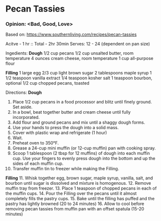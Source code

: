 # Pecan Tassies
### Opinion: <Bad, Good, Love>

Based on: https://www.southernliving.com/recipes/pecan-tassies

Acitve - 1 hr :: Total - 2hr 30min
Serves: 12 - 24 (dependent on pan size)

Ingedients:
__Dough__
1/2 cup pecans
1/2 cup unsalted butter, room temperature 
4 ounces cream cheese, room temperature
1 cup all-purpose flour

__Filling__
1 large egg
2/3 cup light brown sugar
2 tablespoons maple syrup
1 1/2 teaspoon vanilla extract
1/4 teaspoon kosher salt
1 teaspoon bourbon, optional
1/2 cup chopped pecans, toasted

Directions:
__Dough__
1. Place 1/2 cup pecans in a food processor and blitz until finely ground. Set aside. 
2. In a bowl, beat together butter and cream cheese until fully incorporated. 
3. Add flour and ground pecans and mix until a shaggy dough forms. 
4. Use your hands to press the dough into a solid mass. 
5. Cover with plastic wrap and refrigerate (1 hour)
6. Wait.
7. Preheat oven to 350°F. 
8. Grease a 24-cup mini muffin (or 12-cup muffin) pan with cooking spray. 
9. Scoop 1 tablespoon (2 tbsp for 12 muffins) of dough into each muffin cup. Use your fingers to evenly press dough into the bottom and up the sides of each muffin cup. 
10. Transfer muffin tin to freezer while making the Filling.

__Filling__
11. Whisk together egg, brown sugar, maple syrup, vanilla, salt, and bourbon until sugar is dissolved and mixture is homogenous. 
12. Remove muffin tray from freezer. 
13. Place 1 teaspoon of chopped pecans in each of the muffin cups. 
14. Pour the Filling over the pecans until it almost completely fills the pastry cups. 
15. Bake until the filling has puffed and the pastry has lightly browned (20 to 24 minutes)
16. Allow to cool before removing pecan tassies from muffin pan with an offset spatula (15-20 minutes)
